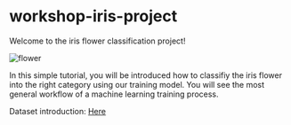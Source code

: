 # workshop-iris-project

Welcome to the iris flower classification project!

![flower](https://archive.ics.uci.edu/ml/assets/MLimages/Large53.jpg)

In this simple tutorial, you will be introduced how to classifiy the iris flower into the right category using our training model. You will see the most general workflow of a machine learning training process. 

Dataset introduction:
[Here](https://archive.ics.uci.edu/ml/datasets/iris)
